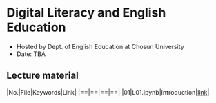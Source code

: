 # Digital Literacy and English Education

- Hosted by Dept. of English Education at Chosun University
- Date: TBA

## Lecture material

|No.|File|Keywords|Link|
|==|==|==|==|
|01|L01.ipynb|Introduction|[link]()|
